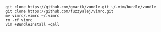 
    git clone https://github.com/gmarik/vundle.git ~/.vim/bundle/vundle
    git clone https://github.com/fuzzyalej/vimrc.git
    mv vimrc/.vimrc ~/.vimrc
    rm -rf vimrc
    vim +BundleInstall +qall
